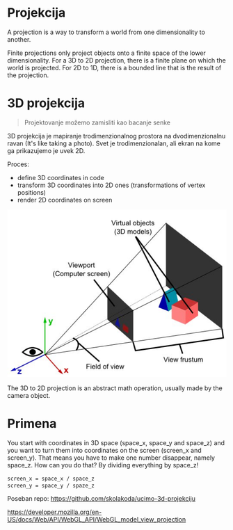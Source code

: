 # Projekcija

A projection is a way to transform a world from one dimensionality to another.

Finite projections only project objects onto a finite space of the lower dimensionality. For a 3D to 2D projection, there is a finite plane on which the world is projected. For 2D to 1D, there is a bounded line that is the result of the projection.

# 3D projekcija
> Projektovanje možemo zamisliti kao bacanje senke

3D projekcija je mapiranje trodimenzionalnog prostora na dvodimenzionalnu ravan (It's like taking a photo). Svet je trodimenzionalan, ali ekran na kome ga prikazujemo je uvek 2D.

Proces:
* define 3D coordinates in code
* transform 3D coordinates into 2D ones (transformations of vertex positions)
* render 2D coordinates on screen

![3d-projekcija](slike/3d-projekcija.jpg)

The 3D to 2D projection is an abstract math operation, usually made by the camera object.

# Primena

You start with coordinates in 3D space (space_x, space_y and space_z) and you want to turn them into coordinates on the screen (screen_x and screen_y). That means you have to make one number disappear, namely space_z. How can you do that? By dividing everything by space_z!

```
screen_x = space_x / space_z
screen_y = space_y / spaze_z
```


Poseban repo:
https://github.com/skolakoda/ucimo-3d-projekciju

https://developer.mozilla.org/en-US/docs/Web/API/WebGL_API/WebGL_model_view_projection